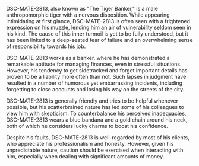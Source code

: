 DSC-MATE-2813, also known as "The Tiger Banker," is a male anthropomorphic tiger with a nervous disposition. While appearing intimidating at first glance, DSC-MATE-2813 is often seen with a frightened expression on his muzzle, lending him an air of vulnerability seldom seen in his kind. The cause of this inner turmoil is yet to be fully understood, but it has been linked to a deep-seated fear of failure and an overwhelming sense of responsibility towards his job.

DSC-MATE-2813 works as a banker, where he has demonstrated a remarkable aptitude for managing finances, even in stressful situations. However, his tendency to get sidetracked and forget important details has proven to be a liability more often than not. Such lapses in judgment have resulted in a number of humorous yet embarrassing incidents, including forgetting to close accounts and losing his way on the streets of the city.

DSC-MATE-2813 is generally friendly and tries to be helpful whenever possible, but his scatterbrained nature has led some of his colleagues to view him with skepticism. To counterbalance his perceived inadequacies, DSC-MATE-2813 wears a blue bandana and a gold chain around his neck, both of which he considers lucky charms to boost his confidence.

Despite his faults, DSC-MATE-2813 is well-regarded by most of his clients, who appreciate his professionalism and honesty. However, given his unpredictable nature, caution should be exercised when interacting with him, especially when dealing with significant amounts of money.
